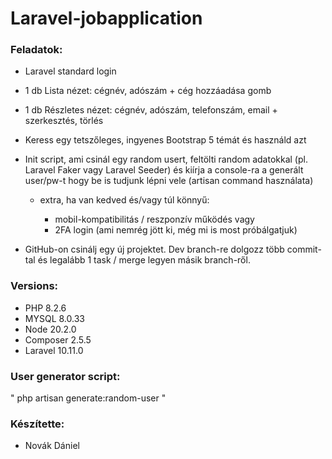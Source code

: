 
# Laravel-jobapplication


### Feladatok:
-   Laravel standard login
-   1 db Lista nézet: cégnév, adószám + cég hozzáadása gomb
-   1 db Részletes nézet: cégnév, adószám, telefonszám, email + szerkesztés, törlés
-   Keress egy tetszőleges, ingyenes Bootstrap 5 témát és használd azt
-   Init script, ami csinál egy random usert, feltölti random adatokkal (pl. Laravel Faker vagy Laravel Seeder) és kiírja a console-ra a generált user/pw-t hogy be is tudjunk lépni vele (artisan command használata)
	-   extra, ha van kedved és/vagy túl könnyű:

		-   mobil-kompatibilitás / reszponzív működés vagy
		-   2FA login (ami nemrég jött ki, még mi is most próbálgatjuk)

-   GitHub-on csinálj egy új projektet. Dev branch-re dolgozz több commit-tal és legalább 1 task / merge legyen másik branch-ről.

### Versions:
- PHP 8.2.6
- MYSQL 8.0.33
- Node 20.2.0
- Composer 2.5.5
- Laravel 10.11.0
### User generator script:
" php artisan generate:random-user "

### Készítette:
- Novák Dániel